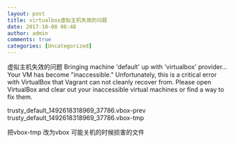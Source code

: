 ```yaml
---
layout: post
title: virtualbox虚拟主机失效的问题
date: 2017-10-08 06:48
author: admin
comments: true
categories: [Uncategorized]
---
```

虚拟主机失效的问题
Bringing machine 'default' up with 'virtualbox' provider...
Your VM has become "inaccessible." Unfortunately, this is a critical error
with VirtualBox that Vagrant can not cleanly recover from. Please open VirtualBox
and clear out your inaccessible virtual machines or find a way to fix
them.

trusty_default_1492618318969_37786.vbox-prev
trusty_default_1492618318969_37786.vbox-tmp

把vbox-tmp 改为vbox
可能关机的时候损害的文件
